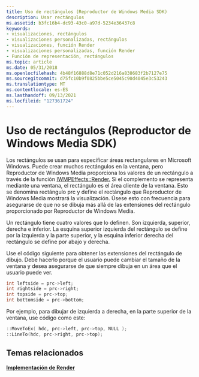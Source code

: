 ```yaml
---
title: Uso de rectángulos (Reproductor de Windows Media SDK)
description: Usar rectángulos
ms.assetid: b3fc16b4-dc93-43c0-a97d-5234e36437c8
keywords:
- visualizaciones, rectángulos
- visualizaciones personalizadas, rectángulos
- visualizaciones, función Render
- visualizaciones personalizadas, función Render
- Función de representación, rectángulos
ms.topic: article
ms.date: 05/31/2018
ms.openlocfilehash: 4b48f16888d8e71c052d216a838683f2b7127e75
ms.sourcegitcommit: d75fc10b9f0825bbe5ce5045c90d4045e3c53243
ms.translationtype: MT
ms.contentlocale: es-ES
ms.lasthandoff: 09/13/2021
ms.locfileid: "127361724"
---
```

# <a name="using-rectangles-windows-media-player-sdk"></a>Uso de rectángulos (Reproductor de Windows Media SDK)

Los rectángulos se usan para especificar áreas rectangulares en Microsoft Windows. Puede crear muchos rectángulos en la ventana, pero Reproductor de Windows Media proporciona los valores de un rectángulo a través de la función [IWMPEffects::Render.](/previous-versions/windows/desktop/api/effects/nf-effects-iwmpeffects-render) Si el complemento se representa mediante una ventana, el rectángulo es el área cliente de la ventana. Esto se denomina rectángulo prc y define el rectángulo que Reproductor de Windows Media mostrará la visualización. Úsese esto con frecuencia para asegurarse de que no se dibuja más allá de las extensiones del rectángulo proporcionado por Reproductor de Windows Media.

Un rectángulo tiene cuatro valores que lo definen. Son izquierda, superior, derecha e inferior. La esquina superior izquierda del rectángulo se define por la izquierda y la parte superior, y la esquina inferior derecha del rectángulo se define por abajo y derecha.

Use el código siguiente para obtener las extensiones del rectángulo de dibujo. Debe hacerlo porque el usuario puede cambiar el tamaño de la ventana y desea asegurarse de que siempre dibuja en un área que el usuario puede ver.


```C++
int leftside = prc->left;
int rightside = prc->right;
int topside = prc->top;
int bottomside = prc->bottom;

```



Por ejemplo, para dibujar de izquierda a derecha, en la parte superior de la ventana, use código como este:


```C++
::MoveToEx( hdc, prc->left, prc->top, NULL );  
::LineTo(hdc, prc->right, prc->top);

```



## <a name="related-topics"></a>Temas relacionados

<dl> <dt>

[**Implementación de Render**](implementing-render.md)
</dt> </dl>

 

 




